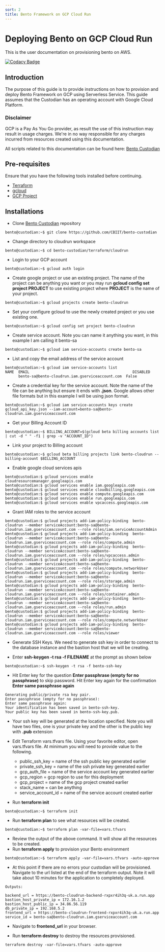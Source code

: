 ```yaml
---
sort: 2
title: Bento Framework on GCP Cloud Run
---
```


# Deploying Bento on GCP Cloud Run
This is the user documentation on provisioning bento on AWS.

[![Codacy Badge](https://app.codacy.com/project/badge/Grade/f4d5afb8403642dbab917cb4aa4ef47d)](https://www.codacy.com/gh/CBIIT/icdc-dataloader?utm_source=github.com&amp;utm_medium=referral&amp;utm_content=CBIIT/icdc-dataloader&amp;utm_campaign=Badge_Grade)


## Introduction
The purpose of this guide is to provide instructions on how to provision and deploy Bento Framework on GCP using Serverless Service. This guide assumes that the Custodian has an operating account with Google Cloud Platform.

### Disclaimer
GCP is a Pay As You Go provider, as result the use of this instruction may result in  usage charges. We're in no way responsible for any charges incurred from resources created using this documentation.

All scripts related to this documentation can be found here: [Bento Custodian](https://github.com/CBIIT/bento-cloudrun)

## Pre-requisites
Ensure that you have the following tools installed before continuing.

* [Terraform](https://learn.hashicorp.com/terraform/getting-started/install.html#install-terraform)
* [gcloud](https://cloud.google.com/sdk/install)
* [GCP Project](https://cloud.google.com/appengine/docs/standard/nodejs/building-app/creating-project)

## Installations

* Clone [Bento Custodian](https://github.com/CBIIT/bento-custodian) repository

```
bento@custodian:~$ git clone https://github.com/CBIIT/bento-custodian
```

* Change directory to cloudrun workspace

```
bento@custodian:~$ cd bento-custodian/terraform/cloudrun
```

* Login to your GCP account 

```
bento@custodian:~$ gcloud auth login
```

* Create google project or use an existing project. The name of the project can be anything you want or you may run **gcloud config set project PROJECT** to use existing project where **PROJECT** is the name of your project. 

```
bento@custodian:~$ gcloud projects create bento-cloudrun 
```

* Set your configure gcloud to use the newly created project or you use existing one.

```
bento@custodian:~$ gcloud config set project bento-cloudrun
```

* Create service account. Note you can name it anything you want, in this example I am calling it bento-sa

```
bento@custodian:~$ gcloud iam service-accounts create bento-sa
```

* List and copy the email address of the service account

```
bento@custodian:~$ gcloud iam service-accounts list
NAME  EMAIL                                               DISABLED
      bento-sa@bento-cloudrun.iam.gserviceaccount.com  False
```

* Create a credential key for the service account. Note the name of the file can be anything but ensure it ends with **.json**. Google allows other file formats but in this example I will be using json format.

```
bento@custodian:~$ gcloud iam service-accounts keys create gcloud_api_key.json --iam-account=bento-sa@bento-cloudrun.iam.gserviceaccount.com
```

* Get your Billing Account ID

```
bento@custodian:~$ BILLING_ACCOUNT=$(gcloud beta billing accounts list | cut -d " " -f1 | grep -v "ACCOUNT_ID")
```

* Link your project to Billing account

```
bento@custodian:~$ gcloud beta billing projects link bento-cloudrun --billing-account $BILLING_ACCOUNT
```

* Enable google cloud services apis

```
bento@custodian:$ gcloud services enable cloudresourcemanager.googleapis.com
bento@custodian:$ gcloud services enable iam.googleapis.com
bento@custodian:$ gcloud services enable cloudbilling.googleapis.com
bento@custodian:$ gcloud services enable compute.googleapis.com
bento@custodian:$ gcloud services enable run.googleapis.com
bento@custodian:$ gcloud services enable vpcaccess.googleapis.com
```

* Grant IAM roles to the service account

```
bento@custodian:$ gcloud projects add-iam-policy-binding  bento-cloudrun --member serviceAccount:bento-sa@bento-cloudrun.iam.gserviceaccount.com --role roles/iam.serviceAccountAdmin
bento@custodian:$ gcloud projects add-iam-policy-binding  bento-cloudrun --member serviceAccount:bento-sa@bento-cloudrun.iam.gserviceaccount.com --role roles/compute.admin
bento@custodian:$ gcloud projects add-iam-policy-binding  bento-cloudrun --member serviceAccount:bento-sa@bento-cloudrun.iam.gserviceaccount.com --role roles/vpcaccess.admin
bento@custodian:$ gcloud projects add-iam-policy-binding  bento-cloudrun --member serviceAccount:bento-sa@bento-cloudrun.iam.gserviceaccount.com --role roles/compute.networkUser
bento@custodian:$ gcloud projects add-iam-policy-binding  bento-cloudrun --member serviceAccount:bento-sa@bento-cloudrun.iam.gserviceaccount.com --role roles/storage.admin
bento@custodian:$ gcloud projects add-iam-policy-binding  bento-cloudrun --member serviceAccount:bento-sa@bento-cloudrun.iam.gserviceaccount.com --role roles/container.admin
bento@custodian:$ gcloud projects add-iam-policy-binding  bento-cloudrun --member serviceAccount:bento-sa@bento-cloudrun.iam.gserviceaccount.com --role roles/run.admin
bento@custodian:$ gcloud projects add-iam-policy-binding  bento-cloudrun --member serviceAccount:bento-sa@bento-cloudrun.iam.gserviceaccount.com --role roles/compute.networkUser
bento@custodian:$ gcloud projects add-iam-policy-binding  bento-cloudrun --member serviceAccount:bento-sa@bento-cloudrun.iam.gserviceaccount.com --role roles/viewer

```

* Generate SSH Keys. We need to generate ssh key in order to connect to the database instance and the bastion host that we will be creating. 

*  Enter **ssh-keygen -t rsa -f FILENAME** at the prompt as shown below

```
bento@custodian:~$ ssh-keygen -t rsa -f bento-ssh-key
```
* Hit Enter key for the question **Enter passphrase (empty for no
    passphrase)** to skip password. Hit Enter key again for the confirmation **Enter same passphrase
    again**
    
```
Generating public/private rsa key pair.
Enter passphrase (empty for no passphrase): 
Enter same passphrase again: 
Your identification has been saved in bento-ssh-key.
Your public key has been saved in bento-ssh-key.pub.
```

* Your ssh key will be generated at the location specified. Note you
will have two files, one is your private key and the other is the public key with **.pub** extension

* Edit Terraform vars.tfvars file. Using your favorite editor, open vars.tfvars file. At minimum you will need to provide value to the following.

    * public_ssh\_key = name of the ssh public key generated earlier
    * private_ssh\_key = name of the ssh private key generated earlier
    * gcp_auth\_file = name of the service account key generated earlier
    * gcp_region = gcp region to use for this deployment
    * gcp_project = name of the gcp project created earlier
    * stack_name = can be anything
    * service_account\_id = name of the service account created earlier
   
* Run **terraform init** 

```
bento@custodian:~$ terraform init
```

*  Run **terraform plan** to see what resources will be created.

```
bento@custodian:~$ terraform plan -var-file=vars.tfvars
```

* Review the output of the above command. It will show all the resources to be created.
* Run **terraform apply** to provision your Bento environment

```
bento@custodian:~$ terraform apply -var-file=vars.tfvars -auto-approve
```

* At this point if there are no errors your custodian will be provisioned. Navigate to the url listed at the end of the terraform output. Note it will take about 10 minutes for the application to completely deployed.

```
Outputs:

backend_url = https://bento-cloudrun-backend-rxpxr4ih3q-uk.a.run.app
bastion_host_private_ip = 172.16.1.2
bastion_host_public_ip = 34.86.56.119
db_private_ip = 192.168.5.2
frontend_url = https://bento-cloudrun-frontend-rxpxr4ih3q-uk.a.run.app
service_id = bento-sa@bento-cloudrun.iam.gserviceaccount.com
```
	 
* Navigate to **frontend_url** in your browser.

* Run **terraform destroy** to destroy the resources provisioned.

```
terraform destroy -var-file=vars.tfvars -auto-approve
```

	
